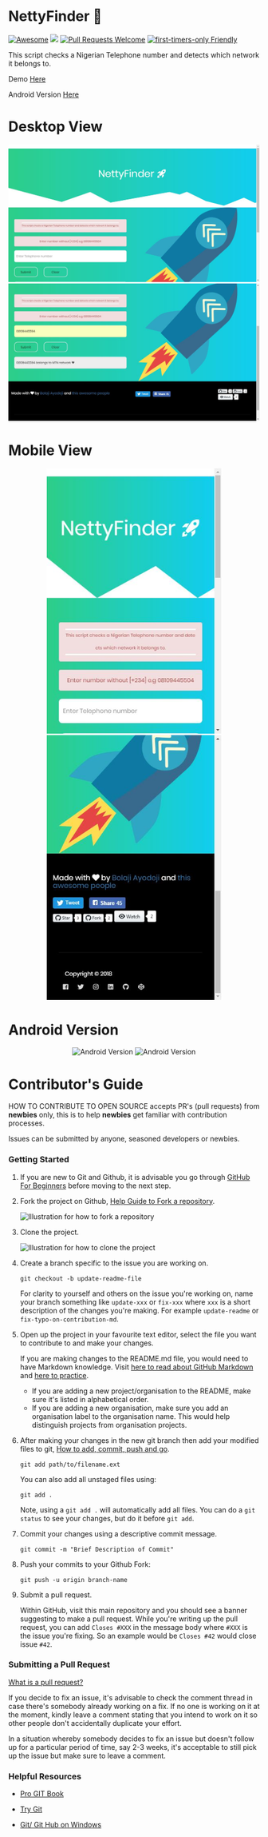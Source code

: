 # NettyFinder :rocket:

[![Awesome](https://cdn.rawgit.com/sindresorhus/awesome/d7305f38d29fed78fa85652e3a63e154dd8e8829/media/badge.svg)](https://github.com/sindresorhus/awesome) ![](https://img.shields.io/badge/For-Nigerians-brightgreen.svg)
[![Pull Requests Welcome](https://img.shields.io/badge/PRs-welcome-red.svg?style=flat)](http://makeapullrequest.com)
[![first-timers-only Friendly](https://img.shields.io/badge/first--timers--only-friendly-blue.svg)](http://www.firsttimersonly.com/)

This script checks a Nigerian Telephone number and detects which network it belongs to. <br>

Demo [Here](https://netty-finder.herokuapp.com)

Android Version [Here](https://github.com/Zfinix/NettyFinder-Android)

# Desktop View
<p align="center">
  <img src="https://raw.githubusercontent.com/BolajiAyodeji/netty-finder/master/screenshots/desktop1.jpg" alt="Desktop View">
    <br>
  <img src="https://raw.githubusercontent.com/BolajiAyodeji/netty-finder/master/screenshots/desktop2.jpg" alt="Desktop View">
</p>

# Mobile View
<p align="center">
  <img src="https://raw.githubusercontent.com/BolajiAyodeji/netty-finder/master/screenshots/mobile1.jpg" width="350" alt="Mobile View">
  <img src="https://raw.githubusercontent.com/BolajiAyodeji/netty-finder/master/screenshots/mobile2.jpg" width="350" alt="Mobile View">
</p>

# Android Version
<p align="center">
  <img src="https://raw.githubusercontent.com/BolajiAyodeji/netty-finder/master/screenshots/android1.jpg" width="350" alt="Android Version">
  <img src="https://raw.githubusercontent.com/BolajiAyodeji/netty-finder/master/screenshots/android2.jpg" width="350" alt="Android Version">
</p>



# Contributor's Guide

HOW TO CONTRIBUTE TO OPEN SOURCE accepts PR's (pull requests) from **newbies**
only, this is to help **newbies** get familiar with contribution processes.

Issues can be submitted by anyone, seasoned developers or newbies.

### Getting Started

1.  If you are new to Git and Github, it is advisable you go through
    [GitHub For Beginners](http://readwrite.com/2013/09/30/understanding-github-a-journey-for-beginners-part-1/)
    before moving to the next step.

2.  Fork the project on Github,
    [Help Guide to Fork a repository](https://help.github.com/articles/fork-a-repo/).

    ![Illustration for how to fork a repository](https://hisham.hm/img/posts/github-fork.png)

3.  Clone the project.

    ![Illustration for how to clone the project](https://services.github.com/on-demand/images/gifs/github-desktop/clone-repository-locally.gif)

4.  Create a branch specific to the issue you are working on.

    ```shell
    git checkout -b update-readme-file
    ```

    For clarity to yourself and others on the issue you're working on, name
    your branch something like `update-xxx` or `fix-xxx` where `xxx` is a short
    description of the changes you're making. For example `update-readme` or
    `fix-typo-on-contribution-md`.

5.  Open up the project in your favourite text editor, select the file you want
    to contribute to and make your changes.

    If you are making changes to the README.md file, you would need to have
    Markdown knowledge. Visit
    [here to read about GitHub Markdown](https://guides.github.com/features/mastering-markdown/)
    and
    [here to practice](http://www.markdowntutorial.com/).

    *   If you are adding a new project/organisation to the README, make sure
        it's listed in alphabetical order.
    *   If you are adding a new organisation, make sure you add an organisation
        label to the organisation name. This would help distinguish projects
        from organisation projects.

6.  After making your changes in the new git branch then add your modified
    files to git,
    [How to add, commit, push and go](http://readwrite.com/2013/10/02/github-for-beginners-part-2/).

    ```shell
    git add path/to/filename.ext
    ```

    You can also add all unstaged files using:

    ```shell
    git add .
    ```

    Note, using a `git add .` will automatically add all files. You can do a
    `git status` to see your changes, but do it before `git add`.

6.  Commit your changes using a descriptive commit message.

    ```shell
    git commit -m "Brief Description of Commit"
    ```

7.  Push your commits to your Github Fork:

    ```shell
    git push -u origin branch-name
    ```

8.  Submit a pull request.

    Within GitHub, visit this main repository and you should see a banner
    suggesting to make a pull request. While you're writing up the pull
    request, you can add `Closes #XXX` in the message body where `#XXX` is the
    issue you're fixing. So an example would be `Closes #42` would close issue
    `#42`.

### Submitting a Pull Request

[What is a pull request?](https://yangsu.github.io/pull-request-tutorial/)

If you decide to fix an issue, it's advisable to check the comment thread in
case there's somebody already working on a fix. If no one is working on it at
the moment, kindly leave a comment stating that you intend to work on it so
other people don't accidentally duplicate your effort.

In a situation whereby somebody decides to fix an issue but doesn't follow up
for a particular period of time, say 2-3 weeks, it's acceptable to still pick
up the issue but make sure to leave a comment.


### Helpful Resources

- [Pro GIT Book](https://git-scm.com/book/en/v2)

- [Try Git](https://try.github.io/)

- [Git/ Git Hub on Windows](https://www.youtube.com/watch?v=J_Clau1bYco)

